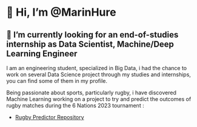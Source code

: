 # 👋 Hi, I’m @MarinHure
## 👀 I’m currently looking for an end-of-studies internship as Data Scientist, Machine/Deep Learning Engineer

I am an engineering student, specialized in Big Data, i had the chance to work on several Data Science project through my studies and internships, you can find some of them in my profile.

Being passionate about sports, particularly rugby, i have discovered Machine Learning working on a project to try and predict the outcomes of rugby matches during the 6 Nations 2023 tournament : 
- [Rugby Predictor Repository](https://github.com/MarinHure/Rugby_Predictor.git)


<!---
MarinHure/MarinHure is a ✨ special ✨ repository because its `README.md` (this file) appears on your GitHub profile.
You can click the Preview link to take a look at your changes.
--->
